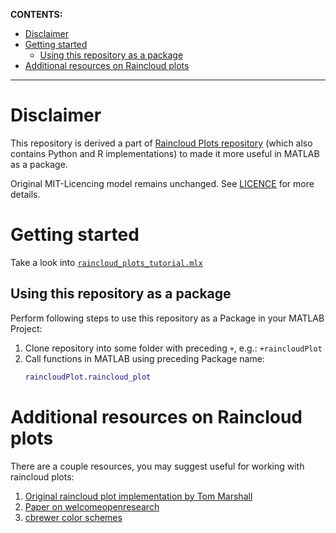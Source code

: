 **CONTENTS:**
- [Disclaimer](#disclaimer)
- [Getting started](#getting-started)
  - [Using this repository as a package](#using-this-repository-as-a-package)
- [Additional resources on Raincloud plots](#additional-resources-on-raincloud-plots)

------------------------------

# Disclaimer
This repository is derived a part of [Raincloud Plots repository][Origin] (which also contains Python and R implementations) to made it more useful in MATLAB as a package.

Original MIT-Licencing model remains unchanged. See [LICENCE](./LICENCE) for more details.

[Origin]:   https://github.com/RainCloudPlots/RainCloudPlots/commit/d5085be93a4bd835ce24d0205b23759c5e064f27

# Getting started
Take a look into [`raincloud_plots_tutorial.mlx`](./raincloud_plots_tutorial.mlx)

## Using this repository as a package
Perform following steps to use this repository as a Package in your MATLAB Project:
1. Clone repository into some folder with preceding `+`, e.g.: `+raincloudPlot`
2. Call functions in MATLAB using preceding Package name:
   ```matlab
   raincloudPlot.raincloud_plot
   ```



# Additional resources on Raincloud plots
There are a couple resources, you may suggest useful for working with raincloud plots:
1.  [Original raincloud plot implementation by Tom Marshall](https://git.fmrib.ox.ac.uk/marshall/public/-/tree/master/raincloud_plots)
2.  [Paper on welcomeopenresearch](https://wellcomeopenresearch.org/articles/4-63/v2)
3.  [cbrewer color schemes](https://www.mathworks.com/matlabcentral/fileexchange/34087-cbrewer-colorbrewer-schemes-for-matlab)